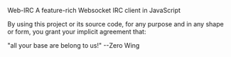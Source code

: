 Web-IRC
A feature-rich Websocket IRC client in JavaScript

By using this project or its source code, for any purpose and in any shape or form, you grant your implicit agreement that:

"all your base are belong to us!"
    --Zero Wing
